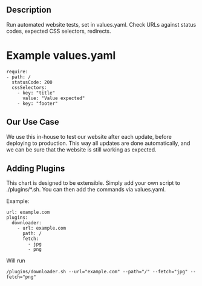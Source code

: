 ## Description
Run automated website tests, set in values.yaml. Check URLs against status codes, expected CSS selectors, redirects.

# Example values.yaml
```
require:
- path: /
  statusCode: 200
  cssSelectors:
	- key: "title"
	  value: "Value expected"
	- key: "footer"
```

## Our Use Case
We use this in-house to test our website after each update, before deploying to production. This way all updates are 
done automatically, and we can be sure that the website is still working as expected.

## Adding Plugins
This chart is designed to be extensible. Simply add your own script to ./plugins/*.sh. You can then add the commands via
values.yaml.

Example:
```
url: example.com
plugins:
  downloader:
    - url: example.com
      path: /
      fetch:
        - jpg
        - png
```
Will run
```
/plugins/downloader.sh --url="example.com" --path="/" --fetch="jpg" --fetch="png"
```